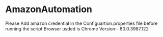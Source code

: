 # AmazonAutomation
Please Add amazon credential in the Configuartion.properties file before running the script
Browser usded is Chrome Version:- 80.0.3987.122
